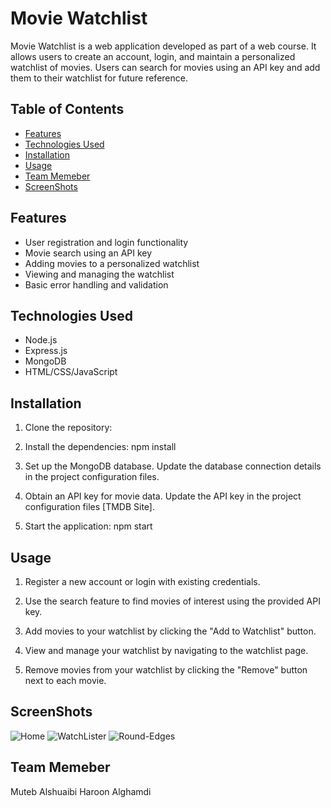 # Movie Watchlist


Movie Watchlist is a web application developed as part of a web course. It allows users to create an account, login, and maintain a personalized watchlist of movies. Users can search for movies using an API key and add them to their watchlist for future reference.

## Table of Contents

- [Features](#features)
- [Technologies Used](#technologies-used)
- [Installation](#installation)
- [Usage](#usage)
- [Team Memeber](#team-memeber)
- [ScreenShots](#screenshots)

## Features

- User registration and login functionality
- Movie search using an API key
- Adding movies to a personalized watchlist
- Viewing and managing the watchlist
- Basic error handling and validation

## Technologies Used

- Node.js
- Express.js
- MongoDB
- HTML/CSS/JavaScript

## Installation

1. Clone the repository:


2. Install the dependencies:
npm install



3. Set up the MongoDB database. Update the database connection details in the project configuration files.

4. Obtain an API key for movie data. Update the API key in the project configuration files [TMDB Site].

5. Start the application:
npm start


## Usage

1. Register a new account or login with existing credentials.

2. Use the search feature to find movies of interest using the provided API key.

3. Add movies to your watchlist by clicking the "Add to Watchlist" button.

4. View and manage your watchlist by navigating to the watchlist page.

5. Remove movies from your watchlist by clicking the "Remove" button next to each movie.

## ScreenShots

![Home](https://github.com/Mt3bz/WatchLister/assets/60493146/bb5d2635-c852-4b4d-8052-78ad82d1dd3c)
![WatchLister](https://github.com/Mt3bz/WatchLister/assets/60493146/dec2ffcf-0396-40dc-b48f-38054f925f5d)
![Round-Edges](https://github.com/Mt3bz/WatchLister/assets/60493146/eb7d91d9-97b9-4940-937f-51c465b32b74)

## Team Memeber
Muteb Alshuaibi
Haroon Alghamdi
